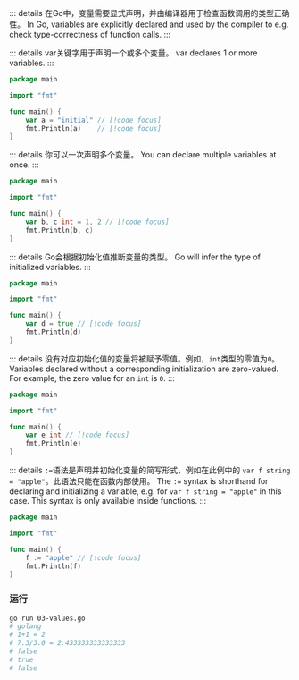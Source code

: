 ::: details 在Go中，变量需要显式声明，并由编译器用于检查函数调用的类型正确性。
In Go, variables are explicitly declared and used by the compiler to e.g. check type-correctness of function calls.
:::

::: details var关键字用于声明一个或多个变量。
var declares 1 or more variables.
:::

```go
package main

import "fmt"

func main() {
	var a = "initial" // [!code focus]
	fmt.Println(a)    // [!code focus]
}
```
::: details 你可以一次声明多个变量。
You can declare multiple variables at once.
:::

```go
package main

import "fmt"

func main() {
	var b, c int = 1, 2 // [!code focus]
	fmt.Println(b, c)
}
```

::: details Go会根据初始化值推断变量的类型。
Go will infer the type of initialized variables.
:::

```go
package main

import "fmt"

func main() {
	var d = true // [!code focus]
	fmt.Println(d)
}
```

::: details 没有对应初始化值的变量将被赋予零值。例如，`int`类型的零值为`0`。
Variables declared without a corresponding initialization are zero-valued. For example, the zero value for an `int` is `0`.
:::

```go
package main

import "fmt"

func main() {
	var e int // [!code focus]
	fmt.Println(e)
}
```
::: details `:=`语法是声明并初始化变量的简写形式，例如在此例中的 `var f string = "apple"`。此语法只能在函数内部使用。
The `:=` syntax is shorthand for declaring and initializing a variable, e.g. for `var f string = "apple"` in this case. This syntax is only available inside functions.
:::

```go
package main

import "fmt"

func main() {
	f := "apple" // [!code focus]
	fmt.Println(f)
}
```
### 运行

```bash
go run 03-values.go
# golang
# 1+1 = 2
# 7.3/3.0 = 2.433333333333333
# false
# true
# false
```